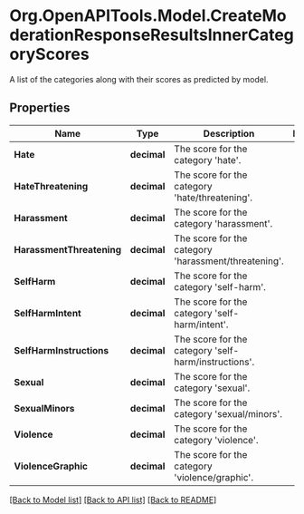 # Org.OpenAPITools.Model.CreateModerationResponseResultsInnerCategoryScores
A list of the categories along with their scores as predicted by model.

## Properties

Name | Type | Description | Notes
------------ | ------------- | ------------- | -------------
**Hate** | **decimal** | The score for the category &#39;hate&#39;. | 
**HateThreatening** | **decimal** | The score for the category &#39;hate/threatening&#39;. | 
**Harassment** | **decimal** | The score for the category &#39;harassment&#39;. | 
**HarassmentThreatening** | **decimal** | The score for the category &#39;harassment/threatening&#39;. | 
**SelfHarm** | **decimal** | The score for the category &#39;self-harm&#39;. | 
**SelfHarmIntent** | **decimal** | The score for the category &#39;self-harm/intent&#39;. | 
**SelfHarmInstructions** | **decimal** | The score for the category &#39;self-harm/instructions&#39;. | 
**Sexual** | **decimal** | The score for the category &#39;sexual&#39;. | 
**SexualMinors** | **decimal** | The score for the category &#39;sexual/minors&#39;. | 
**Violence** | **decimal** | The score for the category &#39;violence&#39;. | 
**ViolenceGraphic** | **decimal** | The score for the category &#39;violence/graphic&#39;. | 

[[Back to Model list]](../README.md#documentation-for-models) [[Back to API list]](../README.md#documentation-for-api-endpoints) [[Back to README]](../README.md)


